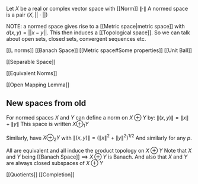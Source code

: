 Let $X$ be a real or complex vector space with [[Norm]] $\lVert \cdot \rVert$
A normed space is a pair $(X,||\cdot||)$

NOTE: a normed space gives rise to a [[Metric space|metric space]] with $d(x,y)=||x-y||$. 
This then induces a [[Topological space]].
So we can talk about open sets, closed sets, convergent sequences etc.

[[L norms]]
[[Banach Space]]
[[Metric space#Some properties]]
[[Unit Ball]]

[[Separable Space]]

[[Equivalent Norms]]

[[Open Mapping Lemma]]

## New spaces from old 
For normed spaces $X$ and $Y$ can define a norm on $X\oplus Y$ by:
$\lVert (x,y) \rVert =\lVert x \rVert+\lVert y \rVert$
This space is written $X\oplus_{1}Y$

Similarly, have $X\oplus_{2}Y$ with $\lVert (x,y) \rVert=(\lVert x \rVert^2+\lVert y \rVert^2)^{1/2}$ 
And similarly for any $p$.

All are equivalent and all induce the product topology on $X\oplus Y$
Note that $X$ and $Y$ being [[Banach Space]] $\implies$ $X\oplus Y$ is Banach.
And also that $X$ and $Y$ are always closed subspaces of $X\oplus Y$

[[Quotients]]
[[Completion]]